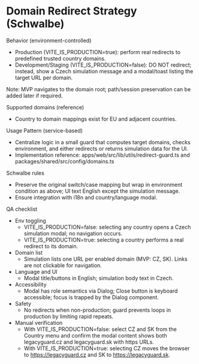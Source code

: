 # Domain Redirect Strategy (Schwalbe)

Behavior (environment-controlled)
- Production (VITE_IS_PRODUCTION=true): perform real redirects to predefined trusted country domains.
- Development/Staging (VITE_IS_PRODUCTION=false): DO NOT redirect; instead, show a Czech simulation message and a modal/toast listing the target URL per domain.

Note: MVP navigates to the domain root; path/session preservation can be added later if required.

Supported domains (reference)
- Country to domain mappings exist for EU and adjacent countries.

Usage Pattern (service-based)
- Centralize logic in a small guard that computes target domains, checks environment, and either redirects or returns simulation data for the UI.
- Implementation reference: apps/web/src/lib/utils/redirect-guard.ts and packages/shared/src/config/domains.ts

Schwalbe rules
- Preserve the original switch/case mapping but wrap in environment condition as above; UI text English except the simulation message.
- Ensure integration with i18n and country/language modal.

QA checklist
- Env toggling
  - VITE_IS_PRODUCTION=false: selecting any country opens a Czech simulation modal; no navigation occurs.
  - VITE_IS_PRODUCTION=true: selecting a country performs a real redirect to its domain.
- Domain list
  - Simulation lists one URL per enabled domain (MVP: CZ, SK). Links are not clickable for navigation.
- Language and UI
  - Modal title/buttons in English; simulation body text in Czech.
- Accessibility
  - Modal has role semantics via Dialog; Close button is keyboard accessible; focus is trapped by the Dialog component.
- Safety
  - No redirects when non-production; guard prevents loops in production by limiting rapid repeats.
- Manual verification
  - With VITE_IS_PRODUCTION=false: select CZ and SK from the Country menu and confirm the modal content shows both legacyguard.cz and legacyguard.sk with https URLs.
  - With VITE_IS_PRODUCTION=true: selecting CZ moves the browser to https://legacyguard.cz and SK to https://legacyguard.sk.

